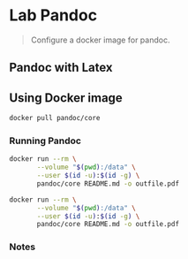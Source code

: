 # Lab Pandoc

> Configure a docker image for pandoc. 


## Pandoc with Latex

## Using Docker image

```bash 
docker pull pandoc/core
```

### Running Pandoc

```bash
docker run --rm \
       --volume "$(pwd):/data" \
       --user $(id -u):$(id -g) \
       pandoc/core README.md -o outfile.pdf
```

```bash
docker run --rm \
       --volume "$(pwd):/data" \
       --user $(id -u):$(id -g) \
       pandoc/core README.md -o outfile.pdf
```

### Notes
